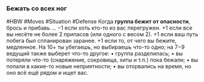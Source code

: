 ### Бежать со всех ног

#HBW #Moves #Situation #Defense 
Когда **группа бежит от опасности**, брось и прибавь 
… −1 если хоть кто-то из вас перегружен.
+1 если все вы несёте не более 2 припасов (или одного с весом 2).
+1 если ваш путь побега был спланирован заранее.
+1 если то, от чего вы бежите, медленное.
На 10+ ты убегаешь, но выбираешь что-то одно; на 7−9 ведущий также выберет что-то другое: 
• группа разделилась; 
• вы потеряли что-то (снаряжение, сокровища, хиты и т.п.) пока бежали; 
• вы попали в какие-то новые неприятности; 
• вы оторвались на время, но оно всё ещё рядом и ищет вас.